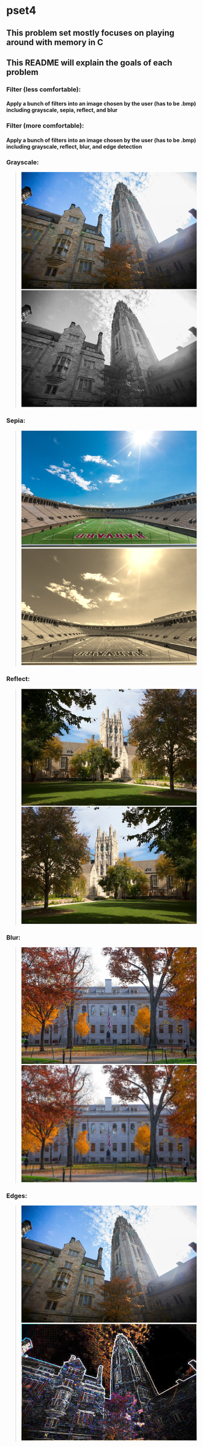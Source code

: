 # pset4

## This problem set mostly focuses on playing around with memory in C

## This README will explain the goals of each problem

### Filter (less comfortable):
#### Apply a bunch of filters into an image chosen by the user (has to be .bmp) including grayscale, sepia, reflect, and blur

### Filter (more comfortable):
#### Apply a bunch of filters into an image chosen by the user (has to be .bmp) including grayscale, reflect, blur, and edge detection

### Grayscale:
> ![Normal tower.bmp](../screenshots/tower.bmp)![Grayscale tower.bmp](../screenshots/grayscale.bmp)

### Sepia:
> ![Normal stadium.bmp](../screenshots/stadium.bmp)![Sepia stadium.bmp](../screenshots/sepia.bmp)

### Reflect:
> ![Normal courtyard.bmp](../screenshots/courtyard.bmp)![Reflected courtyard.bmp](../screenshots/reflect.bmp)

### Blur:
> ![Normal yard.bmp](../screenshots/yard.bmp)![Blurred yard.bmp](../screenshots/blur.bmp)

### Edges:
> ![Normal tower.bmp](../screenshots/tower.bmp)![Edge detected tower.bmp](../screenshots/edges.bmp)